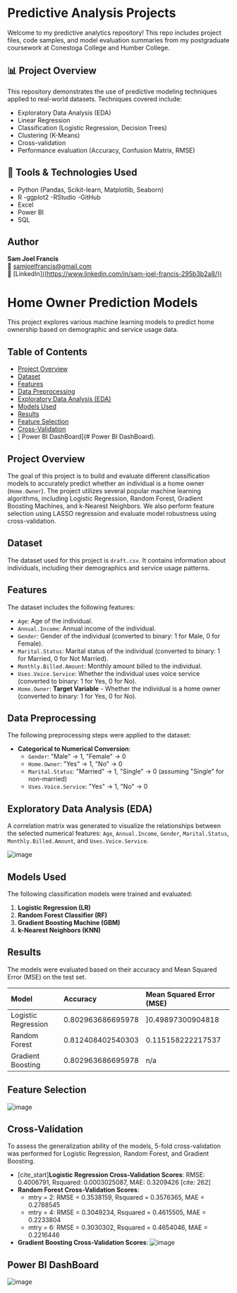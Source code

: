 # Predictive Analysis Projects

Welcome to my predictive analytics repository! This repo includes project files, code samples, and model evaluation summaries from my postgraduate coursework at Conestoga College and Humber College.

## 📊 Project Overview

This repository demonstrates the use of predictive modeling techniques applied to real-world datasets. Techniques covered include:
- Exploratory Data Analysis (EDA)
- Linear Regression
- Classification (Logistic Regression, Decision Trees)
- Clustering (K-Means)
- Cross-validation
- Performance evaluation (Accuracy, Confusion Matrix, RMSE)

## 🧪 Tools & Technologies Used
- Python (Pandas, Scikit-learn, Matplotlib, Seaborn)
- R
-ggplot2
-RStudio
-GitHub
- Excel
- Power BI
- SQL

## Author
**Sam Joel Francis**  
📧 samjoelfrancis@gmail.com  
🔗 [LinkedIn][((https://www.linkedin.com/in/sam-joel-francis-295b3b2a8/))  ](https://www.linkedin.com/in/sam-joel-francis-295b3b2a8/)


# Home Owner Prediction Models

This project explores various machine learning models to predict home ownership based on demographic and service usage data.

## Table of Contents

- [Project Overview](#project-overview)
- [Dataset](#dataset)
- [Features](#features)
- [Data Preprocessing](#data-preprocessing)
- [Exploratory Data Analysis (EDA)](#exploratory-data-analysis-eda)
- [Models Used](#models-used)
- [Results](#results)
- [Feature Selection](#feature-selection)
- [Cross-Validation](#cross-validation)
- [ Power BI DashBoard](# Power BI DashBoard).
## Project Overview

The goal of this project is to build and evaluate different classification models to accurately predict whether an individual is a home owner (`Home.Owner`). The project utilizes several popular machine learning algorithms, including Logistic Regression, Random Forest, Gradient Boosting Machines, and k-Nearest Neighbors. We also perform feature selection using LASSO regression and evaluate model robustness using cross-validation.

## Dataset

The dataset used for this project is `draft.csv`. It contains information about individuals, including their demographics and service usage patterns.

## Features

The dataset includes the following features:

- `Age`: Age of the individual.
- `Annual.Income`: Annual income of the individual.
- `Gender`: Gender of the individual (converted to binary: 1 for Male, 0 for Female).
- `Marital.Status`: Marital status of the individual (converted to binary: 1 for Married, 0 for Not Married).
- `Monthly.Billed.Amount`: Monthly amount billed to the individual.
- `Uses.Voice.Service`: Whether the individual uses voice service (converted to binary: 1 for Yes, 0 for No).
- `Home.Owner`: **Target Variable** - Whether the individual is a home owner (converted to binary: 1 for Yes, 0 for No).

## Data Preprocessing

The following preprocessing steps were applied to the dataset:

- **Categorical to Numerical Conversion**:
    - `Gender`: "Male" -> 1, "Female" -> 0 
    - `Home.Owner`: "Yes" -> 1, "No" -> 0 
    - `Marital.Status`: "Married" -> 1, "Single" -> 0 (assuming "Single" for non-married) 
    - `Uses.Voice.Service`: "Yes" -> 1, "No" -> 0 

## Exploratory Data Analysis (EDA)

A correlation matrix was generated to visualize the relationships between the selected numerical features: `Age`, `Annual.Income`, `Gender`, `Marital.Status`, `Monthly.Billed.Amount`, and `Uses.Voice.Service`.

![image](https://github.com/user-attachments/assets/785d1fd1-fdf4-4fe6-b432-4c4f7c28eab9)


## Models Used

The following classification models were trained and evaluated:

1.  **Logistic Regression (LR)**
2.  **Random Forest Classifier (RF)** 
3.  **Gradient Boosting Machine (GBM)** 
4.  **k-Nearest Neighbors (KNN)** 

## Results

The models were evaluated based on their accuracy and Mean Squared Error (MSE) on the test set.

| Model                 | Accuracy | Mean Squared Error (MSE) |
| :-------------------- | :------- | :----------------------- |
| Logistic Regression   | 0.802963686695978 | ]0.49897300904818                 |
| Random Forest         | 0.812408402540303  | 0.115158222217537                  |
| Gradient Boosting     | 0.802963686695978 | n/a                |

## Feature Selection

![image](https://github.com/user-attachments/assets/2e980498-a730-43f0-bb0f-7bcd37700a62)


## Cross-Validation

To assess the generalization ability of the models, 5-fold cross-validation was performed for Logistic Regression, Random Forest, and Gradient Boosting. 

-   [cite_start]**Logistic Regression Cross-Validation Scores**: RMSE: 0.4006791, Rsquared: 0.0003025087, MAE: 0.3209426 [cite: 262]
-   **Random Forest Cross-Validation Scores**:
    * mtry = 2: RMSE = 0.3538159, Rsquared = 0.3576365, MAE = 0.2788545 
    * mtry = 4: RMSE = 0.3049234, Rsquared = 0.4615505, MAE = 0.2233804 
    * mtry = 6: RMSE = 0.3030302, Rsquared = 0.4654046, MAE = 0.2216446 
- **Gradient Boosting Cross-Validation Scores**: ![image](https://github.com/user-attachments/assets/9fa3d6e4-f353-44a8-ad24-a0795c74a22a)
## Power BI DashBoard
![image](https://github.com/user-attachments/assets/b6906a48-3ee1-4541-b612-81fcb1676e3b)

